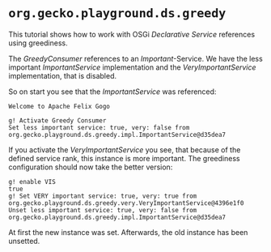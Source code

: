 # `org.gecko.playground.ds.greedy`

This tutorial shows how to work with OSGi *Declarative Service* references using greediness.

The *GreedyConsumer* references to an *Important*-Service. We have the less important *ImportantService* implementation and the *VeryImportantService* implementation, that is disabled.

So on start you see that the *ImportantService* was referenced:

```
Welcome to Apache Felix Gogo

g! Activate Greedy Consumer
Set less important service: true, very: false from org.gecko.playground.ds.greedy.impl.ImportantService@d35dea7
```



If you activate the *VeryImportantService* you see, that because of the defined service rank, this instance is more important. The greediness configuration should now take the better version:

```
g! enable VIS
true
g! Set VERY important service: true, very: true from org.gecko.playground.ds.greedy.very.VeryImportantService@4396e1f0
Unset less important service: true, very: false from org.gecko.playground.ds.greedy.impl.ImportantService@d35dea7
```

At first the new instance was set. Afterwards, the old instance has been unsetted.
